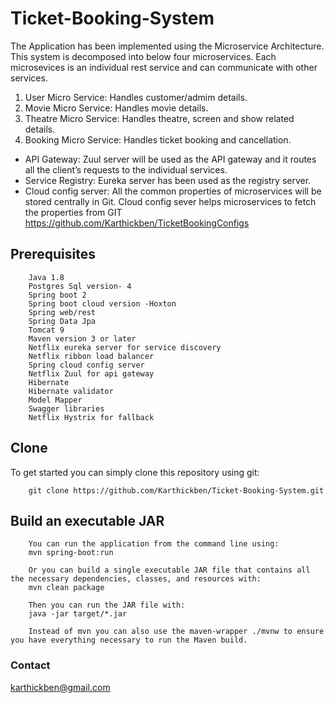 # Ticket-Booking-System
The Application has been implemented using the Microservice Architecture. This system is decomposed into below four microservices. Each microsevices is an individual rest service and can communicate with other services.
   
   1) User Micro Service:  Handles customer/admim details. 
   2) Movie Micro Service: Handles movie details.
   3) Theatre Micro Service: Handles theatre, screen and show related details.
   4) Booking Micro Service: Handles ticket booking and cancellation.
   
   * API Gateway: Zuul server will be used as the API gateway and it routes all the client’s requests to the individual services.
   * Service Registry: Eureka server has been used as the registry server. 
   * Cloud config server: All the common properties of microservices will be stored centrally in Git. Cloud config sever helps microservices to fetch the properties from GIT https://github.com/Karthickben/TicketBookingConfigs

 

## Prerequisites
        Java 1.8
        Postgres Sql version- 4
        Spring boot 2 
        Spring boot cloud version -Hoxton
        Spring web/rest
        Spring Data Jpa
        Tomcat 9
        Maven version 3 or later
        Netflix eureka server for service discovery
        Netflix ribbon load balancer
        Spring cloud config server
        Netflix Zuul for api gateway
        Hibernate
        Hibernate validator
        Model Mapper
        Swagger libraries
        Netflix Hystrix for fallback
        
## Clone
To get started you can simply clone this repository using git:
        
        git clone https://github.com/Karthickben/Ticket-Booking-System.git
        
## Build an executable JAR

        You can run the application from the command line using:
        mvn spring-boot:run
        
        Or you can build a single executable JAR file that contains all the necessary dependencies, classes, and resources with:
        mvn clean package
        
        Then you can run the JAR file with:
        java -jar target/*.jar
        
        Instead of mvn you can also use the maven-wrapper ./mvnw to ensure you have everything necessary to run the Maven build.
  
  
### Contact
   karthickben@gmail.com
